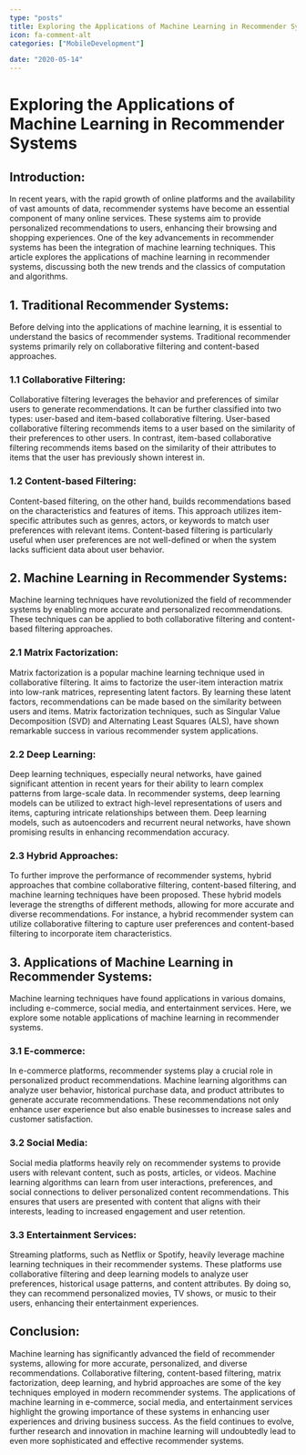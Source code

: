 ```yaml
---
type: "posts"
title: Exploring the Applications of Machine Learning in Recommender Systems
icon: fa-comment-alt
categories: ["MobileDevelopment"]

date: "2020-05-14"
---
```




# Exploring the Applications of Machine Learning in Recommender Systems

## Introduction:
In recent years, with the rapid growth of online platforms and the availability of vast amounts of data, recommender systems have become an essential component of many online services. These systems aim to provide personalized recommendations to users, enhancing their browsing and shopping experiences. One of the key advancements in recommender systems has been the integration of machine learning techniques. This article explores the applications of machine learning in recommender systems, discussing both the new trends and the classics of computation and algorithms.

## 1. Traditional Recommender Systems:
Before delving into the applications of machine learning, it is essential to understand the basics of recommender systems. Traditional recommender systems primarily rely on collaborative filtering and content-based approaches.

### 1.1 Collaborative Filtering:
Collaborative filtering leverages the behavior and preferences of similar users to generate recommendations. It can be further classified into two types: user-based and item-based collaborative filtering. User-based collaborative filtering recommends items to a user based on the similarity of their preferences to other users. In contrast, item-based collaborative filtering recommends items based on the similarity of their attributes to items that the user has previously shown interest in.

### 1.2 Content-based Filtering:
Content-based filtering, on the other hand, builds recommendations based on the characteristics and features of items. This approach utilizes item-specific attributes such as genres, actors, or keywords to match user preferences with relevant items. Content-based filtering is particularly useful when user preferences are not well-defined or when the system lacks sufficient data about user behavior.

## 2. Machine Learning in Recommender Systems:
Machine learning techniques have revolutionized the field of recommender systems by enabling more accurate and personalized recommendations. These techniques can be applied to both collaborative filtering and content-based filtering approaches.

### 2.1 Matrix Factorization:
Matrix factorization is a popular machine learning technique used in collaborative filtering. It aims to factorize the user-item interaction matrix into low-rank matrices, representing latent factors. By learning these latent factors, recommendations can be made based on the similarity between users and items. Matrix factorization techniques, such as Singular Value Decomposition (SVD) and Alternating Least Squares (ALS), have shown remarkable success in various recommender system applications.

### 2.2 Deep Learning:
Deep learning techniques, especially neural networks, have gained significant attention in recent years for their ability to learn complex patterns from large-scale data. In recommender systems, deep learning models can be utilized to extract high-level representations of users and items, capturing intricate relationships between them. Deep learning models, such as autoencoders and recurrent neural networks, have shown promising results in enhancing recommendation accuracy.

### 2.3 Hybrid Approaches:
To further improve the performance of recommender systems, hybrid approaches that combine collaborative filtering, content-based filtering, and machine learning techniques have been proposed. These hybrid models leverage the strengths of different methods, allowing for more accurate and diverse recommendations. For instance, a hybrid recommender system can utilize collaborative filtering to capture user preferences and content-based filtering to incorporate item characteristics.

## 3. Applications of Machine Learning in Recommender Systems:
Machine learning techniques have found applications in various domains, including e-commerce, social media, and entertainment services. Here, we explore some notable applications of machine learning in recommender systems.

### 3.1 E-commerce:
In e-commerce platforms, recommender systems play a crucial role in personalized product recommendations. Machine learning algorithms can analyze user behavior, historical purchase data, and product attributes to generate accurate recommendations. These recommendations not only enhance user experience but also enable businesses to increase sales and customer satisfaction.

### 3.2 Social Media:
Social media platforms heavily rely on recommender systems to provide users with relevant content, such as posts, articles, or videos. Machine learning algorithms can learn from user interactions, preferences, and social connections to deliver personalized content recommendations. This ensures that users are presented with content that aligns with their interests, leading to increased engagement and user retention.

### 3.3 Entertainment Services:
Streaming platforms, such as Netflix or Spotify, heavily leverage machine learning techniques in their recommender systems. These platforms use collaborative filtering and deep learning models to analyze user preferences, historical usage patterns, and content attributes. By doing so, they can recommend personalized movies, TV shows, or music to their users, enhancing their entertainment experiences.

## Conclusion:
Machine learning has significantly advanced the field of recommender systems, allowing for more accurate, personalized, and diverse recommendations. Collaborative filtering, content-based filtering, matrix factorization, deep learning, and hybrid approaches are some of the key techniques employed in modern recommender systems. The applications of machine learning in e-commerce, social media, and entertainment services highlight the growing importance of these systems in enhancing user experiences and driving business success. As the field continues to evolve, further research and innovation in machine learning will undoubtedly lead to even more sophisticated and effective recommender systems.